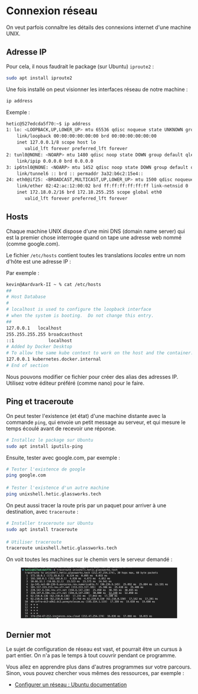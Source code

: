 # Connexion réseau

On veut parfois connaître les détails des connexions internet d'une machine UNIX.

## Adresse IP

Pour cela, il nous faudrait le package (sur Ubuntu) `iproute2` :

```bash
sudo apt install iproute2
```

Une fois installé on peut visionner les interfaces réseau de notre machine :

```bash
ip address
```

Exemple :

```bash
hetic@527edcda5f70:~$ ip address
1: lo: <LOOPBACK,UP,LOWER_UP> mtu 65536 qdisc noqueue state UNKNOWN group default qlen 1000
    link/loopback 00:00:00:00:00:00 brd 00:00:00:00:00:00
    inet 127.0.0.1/8 scope host lo
       valid_lft forever preferred_lft forever
2: tunl0@NONE: <NOARP> mtu 1480 qdisc noop state DOWN group default qlen 1000
    link/ipip 0.0.0.0 brd 0.0.0.0
3: ip6tnl0@NONE: <NOARP> mtu 1452 qdisc noop state DOWN group default qlen 1000
    link/tunnel6 :: brd :: permaddr 3a32:b6c2:15e4::
24: eth0@if25: <BROADCAST,MULTICAST,UP,LOWER_UP> mtu 1500 qdisc noqueue state UP group default 
    link/ether 02:42:ac:12:00:02 brd ff:ff:ff:ff:ff:ff link-netnsid 0
    inet 172.18.0.2/16 brd 172.18.255.255 scope global eth0
       valid_lft forever preferred_lft forever
```

## Hosts

Chaque machine UNIX dispose d'une mini DNS (domain name server) qui est la premier chose interrogée quand on tape une adresse web nommé (comme google.com).

Le fichier `/etc/hosts` contient toutes les translations *locales* entre un nom d'hôte est une adresse IP :

Par exemple :

```bash
kevin@Aardvark-II ~ % cat /etc/hosts
##
# Host Database
#
# localhost is used to configure the loopback interface
# when the system is booting.  Do not change this entry.
##
127.0.0.1	localhost
255.255.255.255	broadcasthost
::1             localhost
# Added by Docker Desktop
# To allow the same kube context to work on the host and the container:
127.0.0.1 kubernetes.docker.internal
# End of section
```

Nous pouvons modifier ce fichier pour créer des alias des adresses IP. Utilisez votre éditeur préféré (comme nano) pour le faire.

## Ping et traceroute

On peut tester l'existence (et état) d'une machine distante avec la commande `ping`, qui envoie un petit message au serveur, et qui mesure le temps écoulé avant de recevoir une réponse.

```bash
# Installez le package sur Ubuntu
sudo apt install iputils-ping
```

Ensuite, tester avec google.com, par exemple :

```bash
# Tester l'existence de google
ping google.com

# Tester l'existence d'un autre machine
ping unixshell.hetic.glassworks.tech
```

On peut aussi tracer la route pris par un paquet pour arriver à une destination, avec `traceroute` :

```bash
# Installer traceroute sur Ubuntu
sudo apt install traceroute

# Utiliser traceroute 
traceroute unixshell.hetic.glassworks.tech
```

On voit toutes les machines sur le chemin vers le serveur demandé :

<figure><img src="../../.gitbook/assets/traceroute.png" alt=""><figcaption></figcaption></figure>


## Dernier mot

Le sujet de configuration de réseau est vast, et pourrait être un cursus à part entier. On n'a pas le temps à tout couvrir pendant ce programme. 

Vous allez en apprendre plus dans d'autres programmes sur votre parcours. Sinon, vous pouvez chercher vous mêmes des ressources, par exemple :
* [Configurer un réseau : Ubuntu documentation](https://guide.ubuntu-fr.org/server/network-configuration.html)
